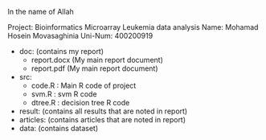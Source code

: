 In the name of Allah

Project: Bioinformatics Microarray Leukemia data analysis
Name: Mohamad Hosein Movasaghinia
Uni-Num: 400200919


- doc: (contains my report)
  - report.docx (My main report document)
  - report.pdf (My main report document)
- src:
  - code.R : Main R code of project
  - svm.R : svm R code
  - dtree.R : decision tree R code
- result:
  (contains all results that are noted in report)
- articles:
  (contains articles that are noted in report)
- data:
  (contains dataset)
